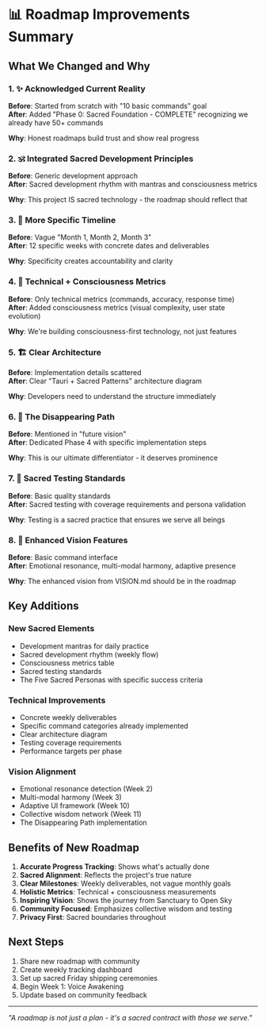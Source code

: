 # 📊 Roadmap Improvements Summary

## What We Changed and Why

### 1. ✨ Acknowledged Current Reality
**Before**: Started from scratch with "10 basic commands" goal  
**After**: Added "Phase 0: Sacred Foundation - COMPLETE" recognizing we already have 50+ commands

**Why**: Honest roadmaps build trust and show real progress

### 2. 🕉️ Integrated Sacred Development Principles
**Before**: Generic development approach  
**After**: Sacred development rhythm with mantras and consciousness metrics

**Why**: This project IS sacred technology - the roadmap should reflect that

### 3. 📅 More Specific Timeline
**Before**: Vague "Month 1, Month 2, Month 3"  
**After**: 12 specific weeks with concrete dates and deliverables

**Why**: Specificity creates accountability and clarity

### 4. 🎯 Technical + Consciousness Metrics
**Before**: Only technical metrics (commands, accuracy, response time)  
**After**: Added consciousness metrics (visual complexity, user state evolution)

**Why**: We're building consciousness-first technology, not just features

### 5. 🏗️ Clear Architecture
**Before**: Implementation details scattered  
**After**: Clear "Tauri + Sacred Patterns" architecture diagram

**Why**: Developers need to understand the structure immediately

### 6. 🌊 The Disappearing Path
**Before**: Mentioned in "future vision"  
**After**: Dedicated Phase 4 with specific implementation steps

**Why**: This is our ultimate differentiator - it deserves prominence

### 7. 🧪 Sacred Testing Standards
**Before**: Basic quality standards  
**After**: Sacred testing with coverage requirements and persona validation

**Why**: Testing is a sacred practice that ensures we serve all beings

### 8. 💫 Enhanced Vision Features
**Before**: Basic command interface  
**After**: Emotional resonance, multi-modal harmony, adaptive presence

**Why**: The enhanced vision from VISION.md should be in the roadmap

## Key Additions

### New Sacred Elements
- Development mantras for daily practice
- Sacred development rhythm (weekly flow)
- Consciousness metrics table
- Sacred testing standards
- The Five Sacred Personas with specific success criteria

### Technical Improvements
- Concrete weekly deliverables
- Specific command categories already implemented
- Clear architecture diagram
- Testing coverage requirements
- Performance targets per phase

### Vision Alignment
- Emotional resonance detection (Week 2)
- Multi-modal harmony (Week 3)
- Adaptive UI framework (Week 10)
- Collective wisdom network (Week 11)
- The Disappearing Path implementation

## Benefits of New Roadmap

1. **Accurate Progress Tracking**: Shows what's actually done
2. **Sacred Alignment**: Reflects the project's true nature
3. **Clear Milestones**: Weekly deliverables, not vague monthly goals
4. **Holistic Metrics**: Technical + consciousness measurements
5. **Inspiring Vision**: Shows the journey from Sanctuary to Open Sky
6. **Community Focused**: Emphasizes collective wisdom and testing
7. **Privacy First**: Sacred boundaries throughout

## Next Steps

1. Share new roadmap with community
2. Create weekly tracking dashboard
3. Set up sacred Friday shipping ceremonies
4. Begin Week 1: Voice Awakening
5. Update based on community feedback

---

*"A roadmap is not just a plan - it's a sacred contract with those we serve."*